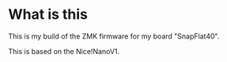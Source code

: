 # What is this
This is my build of the ZMK firmware for my board "SnapFlat40".

This is based on the Nice!NanoV1.
